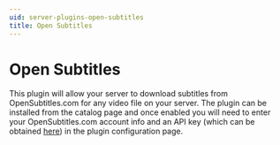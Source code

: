 ```yaml
---
uid: server-plugins-open-subtitles
title: Open Subtitles
---
```


# Open Subtitles

This plugin will allow your server to download subtitles from OpenSubtitles.com for any video file on your server. The plugin can be installed from the catalog page and once enabled you will need to enter your OpenSubtitles.com account info and an API key (which can be obtained [here](https://www.opensubtitles.com/en/consumers/new)) in the plugin configuration page.
